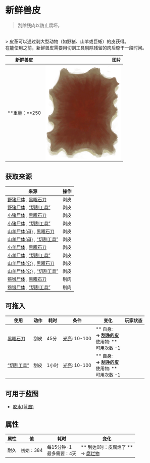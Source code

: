 # 新鲜兽皮  
> 刮除残肉以防止腐坏。  
<br>  
> 皮革可以通过剥大型动物（如野猪、山羊或巨蜥）的皮获得。<br>在能使用之前，新鲜兽皮需要用切割工具剔除残留的肉后晾干一段时间。  
  
  新鲜兽皮  |   图片   
 ----  |  ----:   
 **重量：**250  |  <img decoding="async" src="Sprite/HideRaw.png" href="a.md" style="max-width:300px;max-height:300px;">   
  
## 获取来源  
来源  |  操作  
----  |  ----  
[野猪尸体](BoarCarcass.md) , [黑曜石刀](KnifeObsidian.md)  |  剥皮  
[野猪尸体](BoarCarcass.md) , [“切割工具”](tag_Cutter.md)  |  剥皮  
[小猪尸体](BoarCarcassPiglet.md) , [黑曜石刀](KnifeObsidian.md)  |  剥皮  
[小猪尸体](BoarCarcassPiglet.md) , [“切割工具”](tag_Cutter.md)  |  剥皮  
[山羊尸体(母)](GoatCarcassFemale.md) , [黑曜石刀](KnifeObsidian.md)  |  剥皮  
[山羊尸体(母)](GoatCarcassFemale.md) , [“切割工具”](tag_Cutter.md)  |  剥皮  
[小羊尸体](GoatCarcassKid.md) , [黑曜石刀](KnifeObsidian.md)  |  剥皮  
[小羊尸体](GoatCarcassKid.md) , [“切割工具”](tag_Cutter.md)  |  剥皮  
[山羊尸体(公)](GoatCarcassMale.md) , [黑曜石刀](KnifeObsidian.md)  |  剥皮  
[山羊尸体(公)](GoatCarcassMale.md) , [“切割工具”](tag_Cutter.md)  |  剥皮  
[猕猴尸体](MacaqueCarcass.md) , [黑曜石刀](KnifeObsidian.md)  |  剔肉  
[猕猴尸体](MacaqueCarcass.md) , [“切割工具”](tag_Cutter.md)  |  剔肉  
## 可拖入  
使用  |  动作  |  耗时  |  条件  |  变化  |  玩家状态  
----  |  ----  |  ----  |  ----  |  ----  |  ----  
[黑曜石刀](KnifeObsidian.md)  |  刮皮  |  45分  |  [光亮](Light.md): 10-100  |  ** 自身: **<br>→ [刮净的皮](SkinFleshed.md)<br>** 使用物: **<br>可用次数  -1  |    
[“切割工具”](tag_Cutter.md)  |  刮皮  |  1小时  |  [光亮](Light.md): 10-100  |  ** 自身: **<br>→ [刮净的皮](SkinFleshed.md)<br>** 使用物: **<br>可用次数  -1  |    
## 可用于蓝图  
- [胶水(蓝图)](Bp_Glue.md)  
  
  
## 属性   
属性  |  值  |  耗时  |  变化  
----  |  ----  |  ----  |  ----  
耐久  |  初始：384  |  每15分钟-1<br>最多需要：4天  |  ** 到达0时：皮腐烂了 **<br>→ [腐烂物](RottenRemains.md)  
